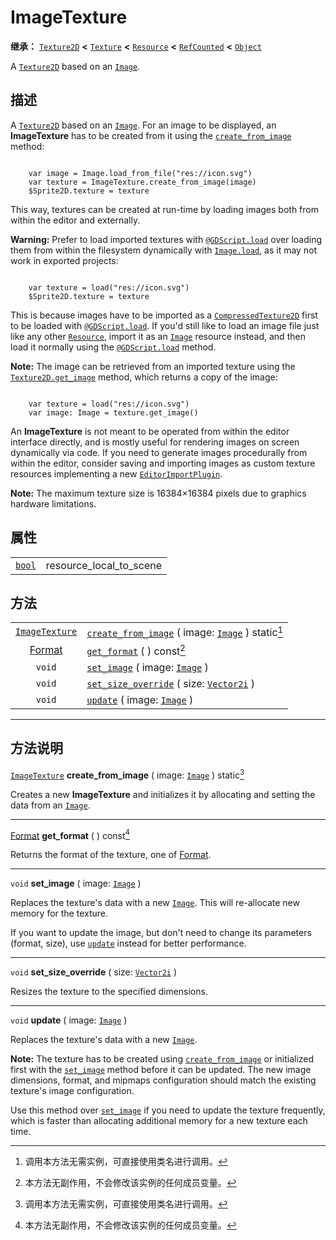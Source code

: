 <!-- ⚠ 请勿编辑本文件 ⚠ -->
<!-- 本文档使用脚本从 WeDot 引擎源码仓库生成。 -->
<!-- 生成脚本：https://github.com/WeDot-Engine/WeDot/tree/4.3/doc/tools/make_md.py； -->
<!-- 原文件：https://github.com/WeDot-Engine/WeDot/tree/4.3/doc/classes/ImageTexture.xml。 -->

<div id="_class_imagetexture"></div>

# ImageTexture

**继承：** [`Texture2D`](class_texture2d.md) **<** [`Texture`](class_texture.md) **<** [`Resource`](class_resource.md) **<** [`RefCounted`](class_refcounted.md) **<** [`Object`](class_object.md)

A [`Texture2D`](class_texture2d.md) based on an [`Image`](class_image.md).

## 描述

A [`Texture2D`](class_texture2d.md) based on an [`Image`](class_image.md). For an image to be displayed, an **ImageTexture** has to be created from it using the [`create_from_image`](class_imagetexture.md#class_imagetexture_method_create_from_image) method:

```

    var image = Image.load_from_file("res://icon.svg")
    var texture = ImageTexture.create_from_image(image)
    $Sprite2D.texture = texture
```

This way, textures can be created at run-time by loading images both from within the editor and externally.

 **Warning:** Prefer to load imported textures with [`@GDScript.load`](class_@gdscript.md#class_@gdscript_method_load) over loading them from within the filesystem dynamically with [`Image.load`](class_image.md#class_image_method_load), as it may not work in exported projects:

```

    var texture = load("res://icon.svg")
    $Sprite2D.texture = texture
```

This is because images have to be imported as a [`CompressedTexture2D`](class_compressedtexture2d.md) first to be loaded with [`@GDScript.load`](class_@gdscript.md#class_@gdscript_method_load). If you'd still like to load an image file just like any other [`Resource`](class_resource.md), import it as an [`Image`](class_image.md) resource instead, and then load it normally using the [`@GDScript.load`](class_@gdscript.md#class_@gdscript_method_load) method.

 **Note:** The image can be retrieved from an imported texture using the [`Texture2D.get_image`](class_texture2d.md#class_texture2d_method_get_image) method, which returns a copy of the image:

```

    var texture = load("res://icon.svg")
    var image: Image = texture.get_image()
```

An **ImageTexture** is not meant to be operated from within the editor interface directly, and is mostly useful for rendering images on screen dynamically via code. If you need to generate images procedurally from within the editor, consider saving and importing images as custom texture resources implementing a new [`EditorImportPlugin`](class_editorimportplugin.md).

 **Note:** The maximum texture size is 16384×16384 pixels due to graphics hardware limitations.







## 属性

|||
|:-:|:--|
| [`bool`](class_bool.md) | resource_local_to_scene | ``false`` (overrides [`Resource`](class_resource.md#class_resource_property_resource_local_to_scene)) |

## 方法

|||
|:-:|:--|
| [`ImageTexture`](class_imagetexture.md) | [`create_from_image`](class_imagetexture.md#class_imagetexture_method_create_from_image) ( image: [`Image`](class_image.md) ) static[^static] |
| [Format](#enum_image_format)            | [`get_format`](class_imagetexture.md#class_imagetexture_method_get_format) ( ) const[^const]                                                  |
| `void`                                  | [`set_image`](class_imagetexture.md#class_imagetexture_method_set_image) ( image: [`Image`](class_image.md) )                                 |
| `void`                                  | [`set_size_override`](class_imagetexture.md#class_imagetexture_method_set_size_override) ( size: [`Vector2i`](class_vector2i.md) )            |
| `void`                                  | [`update`](class_imagetexture.md#class_imagetexture_method_update) ( image: [`Image`](class_image.md) )                                       |

<!-- rst-class:: classref-section-separator -->

---

## 方法说明

<div id="_class_imagetexture_method_create_from_image"></div>

[`ImageTexture`](class_imagetexture.md) **create_from_image** ( image: [`Image`](class_image.md) ) static[^static]<div id="class_imagetexture_method_create_from_image"></div>

Creates a new **ImageTexture** and initializes it by allocating and setting the data from an [`Image`](class_image.md).

<!-- rst-class:: classref-item-separator -->

---

<div id="_class_imagetexture_method_get_format"></div>

[Format](#enum_image_format) **get_format** ( ) const[^const]<div id="class_imagetexture_method_get_format"></div>

Returns the format of the texture, one of [Format](#enum_image_format).

<!-- rst-class:: classref-item-separator -->

---

<div id="_class_imagetexture_method_set_image"></div>

`void` **set_image** ( image: [`Image`](class_image.md) )<div id="class_imagetexture_method_set_image"></div>

Replaces the texture's data with a new [`Image`](class_image.md). This will re-allocate new memory for the texture.

If you want to update the image, but don't need to change its parameters (format, size), use [`update`](class_imagetexture.md#class_imagetexture_method_update) instead for better performance.

<!-- rst-class:: classref-item-separator -->

---

<div id="_class_imagetexture_method_set_size_override"></div>

`void` **set_size_override** ( size: [`Vector2i`](class_vector2i.md) )<div id="class_imagetexture_method_set_size_override"></div>

Resizes the texture to the specified dimensions.

<!-- rst-class:: classref-item-separator -->

---

<div id="_class_imagetexture_method_update"></div>

`void` **update** ( image: [`Image`](class_image.md) )<div id="class_imagetexture_method_update"></div>

Replaces the texture's data with a new [`Image`](class_image.md).

 **Note:** The texture has to be created using [`create_from_image`](class_imagetexture.md#class_imagetexture_method_create_from_image) or initialized first with the [`set_image`](class_imagetexture.md#class_imagetexture_method_set_image) method before it can be updated. The new image dimensions, format, and mipmaps configuration should match the existing texture's image configuration.

Use this method over [`set_image`](class_imagetexture.md#class_imagetexture_method_set_image) if you need to update the texture frequently, which is faster than allocating additional memory for a new texture each time.

[^virtual]: 本方法通常需要用户覆盖才能生效。
[^const]: 本方法无副作用，不会修改该实例的任何成员变量。
[^vararg]: 本方法除了能接受在此处描述的参数外，还能够继续接受任意数量的参数。
[^constructor]: 本方法用于构造某个类型。
[^static]: 调用本方法无需实例，可直接使用类名进行调用。
[^operator]: 本方法描述的是使用本类型作为左操作数的有效运算符。
[^bitfield]: 这个值是由下列位标志构成位掩码的整数。
[^void]: 无返回值。
